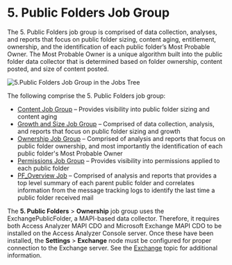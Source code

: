 # 5. Public Folders Job Group

The 5. Public Folders job group is comprised of data collection, analyses, and reports that focus on
public folder sizing, content aging, entitlement, ownership, and the identification of each public
folder’s Most Probable Owner. The Most Probable Owner is a unique algorithm built into the public
folder data collector that is determined based on folder ownership, content posted, and size of
content posted.

![5.Public Folders Job Group in the Jobs Tree](/img/product_docs/accessanalyzer/admin/hostmanagement/jobstree.webp)

The following comprise the 5. Public Folders job group:

- [Content Job Group](/docs/accessanalyzer/12.0/solutions/exchange/publicfolders/content/overview.md) – Provides visibility into public folder sizing and
  content aging
- [Growth and Size Job Group](/docs/accessanalyzer/12.0/solutions/exchange/publicfolders/growthsize/overview.md) – Comprised of data collection, analysis, and
  reports that focus on public folder sizing and growth
- [Ownership Job Group](/docs/accessanalyzer/12.0/solutions/exchange/publicfolders/ownership/overview.md) – Comprised of analysis and reports that focus on
  public folder ownership, and most importantly the identification of each public folder's Most
  Probable Owner
- [Permissions Job Group](/docs/accessanalyzer/12.0/solutions/exchange/publicfolders/permissions/overview.md) – Provides visibility into permissions applied to
  each public folder
- [PF_Overview Job](/docs/accessanalyzer/12.0/solutions/exchange/publicfolders/pf_overview.md) – Comprised of analysis and reports that provides a top level
  summary of each parent public folder and correlates information from the message tracking logs to
  identify the last time a public folder received mail

The **5. Public Folders** > **Ownership** job group uses the ExchangePublicFolder, a MAPI-based data
collector. Therefore, it requires both Access Analyzer MAPI CDO and Microsoft Exchange MAPI CDO to
be installed on the Access Analyzer Console server. Once these have been installed, the
**Settings** > **Exchange** node must be configured for proper connection to the Exchange server.
See the [Exchange](/docs/accessanalyzer/12.0/administration/settings/exchange.md) topic for additional information.
